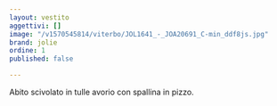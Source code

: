 ```yaml
---
layout: vestito
aggettivi: []
image: "/v1570545814/viterbo/JOL1641_-_JOA20691_C-min_ddf8js.jpg"
brand: jolie
ordine: 1
published: false

---
```

Abito scivolato in tulle avorio con spallina in pizzo.